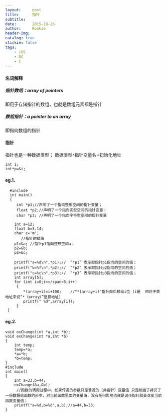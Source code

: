 ```yaml
---
layout:     post
title:      指针
subtitle:   
date:       2015-10-26
author:     Rookie
header-img: 
catalog: true
stickie: false
tags:
    - iOS
    - OC
    - C
---
```

#### 名词解释

##### 指针数组：array of pointers

即用于存储指针的数组，也就是数组元素都是指针

##### 数组指针：a pointer to an array

即指向数组的指针

#### 指针

指针也是一种数据类型；
数据类型`*`指针变量名=初始化地址

```obj-c
int i;
int*p=&i;
```

#### eg.1.

```obj-c
  #include
  int main()
  {
     int *p1;//声明了一个指向整形空间的指针变量；
     float *p2;//声明了一个指向实型空间的指针变量；
     char *p3; //声明了一个指向字符型空间的指针变量
   
    int a=12;
    float b=3.14;
    char c='m';
       //指针的赋值
    p1=&a; //指针p1指向整形空间a；
    p2=&b;
    p3=&c;
   
    printf("a=%d\n",*p1);//  “*p1” 表示取指针p1指向的空间的值；
    printf("b=%f\n",*p2);//  “*p2” 表示取指针p2指向的空间的值；
    printf("c=%c\n",*p3);//  “*p3” 表示取指针p3指向的空间的值；
    int array[5];
    for (int i=0;i<</span>5;i++)
     {
        *(array+i)=i+100;    //"*(array+i)"指针向后移动i位 (i是  相对于首地址来说“*（array）”是首地址)
        printf(" %d",array[i]);
     }
 }
```

#### eg.2.

```obj-c
void exChange(int *a,int *b);
void exChange(int *a,int *b)
{
    int temp;
    temp=*a;
    *a=*b;
    *b=temp;
}
#include 
int main()
{
    int a=33,b=44;
    exChange(&a,&b);
     //函数的调用过程中，如果传递的参数只是普通的（非指针）变量值 只是相当于拷贝了一份数据给函数的形参，对当前函数里面的变量值，没有任何影响也就是说传指针就会改变当前函数变量值；
    printf("a=%d,b=%d",a,b);//a=44,b=33;
}
```
